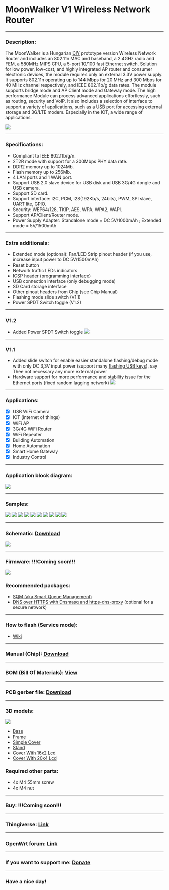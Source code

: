 # MoonWalker V1 Wireless Network Router

---

### Description:

The MoonWalker is a Hungarian [DIY](https://en.wikipedia.org/wiki/Do_it_yourself "Wikipedia") prototype version Wireless Network Router and includes an 802.11n MAC and baseband, a 2.4GHz radio and FEM, a 580MHz MIPS CPU, a 5-port 10/100 fast Ethernet switch. Solution for low power, low-cost, and highly integrated AP router and consumer electronic devices, the module requires only an external 3.3V power supply. It supports 802.11n operating up to 144 Mbps for 20 MHz and 300 Mbps for 40 MHz channel respectively, and IEEE 802.11b/g data rates. The module supports bridge mode and AP Client mode and Gateway mode. The high performance Module can process advanced applications effortlessly, such as routing, security and VoIP. It also includes a selection of interface to support a variety of applications, such as a USB port for accessing external storage and 3G/LTE modem. Especially in the IOT, a wide range of applications.

![](/img/logo.jpg)

---

### Specifications:

- Compliant to IEEE 802.11b/g/n.
- 2T2R mode with support for a 300Mbps PHY
data rate.
- DDR2 memory up to 1024Mb.
- Flash memory up to 256Mb.
- 4 LAN ports and 1 WAN port.
- Support USB 2.0 slave device for USB disk
and USB 3G/4G dongle and USB camera.
- Support SD card.
- Support interface: I2C, PCM,
I2S(192Kb/s, 24bits), PWM, SPI slave, UART lite,
GPIO.
- Security: WEP64/128, TKIP, AES, WPA,
WPA2, WAPI.
- Support AP/Client/Router mode.
- Power Supply Adapter: Standalone mode = DC 5V/1000mAh ; Extended mode = 5V/1500mAh

---

### Extra additionals:

- Extended mode (optional): Fan/LED Strip pinout header (if you use, increase input power to DC 5V/1500mAh)
- Reset button
- Network traffic LEDs indicators
- ICSP header (programming interface)
- USB connection interface (only debugging mode)
- SD Card storage interface
- Other pinout headers from Chip (see Chip Manual)
- Flashing mode slide switch (V1.1)
- Power SPDT Switch toggle (V1.2)

---

### V1.2

- Added Power SPDT Switch toggle
![](/img/15.jpg)

---

### V1.1

- Added slide switch for enable easier standalone flashing/debug mode with only DC 3,3V input power (support many [flashing USB keys](https://www.aliexpress.com/wholesale?catId=0&initiative_id=SB_20200810135246&SearchText=ftdi+usb "Aliexpress")), say Thee not necessary  any more external power
- Hardware support for more performance and stability issue for the Ethernet ports (fixed random lagging network)
![](/img/14.jpg)
---

### Applications:

- [x] USB WiFi Camera
- [x] IOT (internet of things)
- [x] WiFi AP
- [x] 3G/4G WiFi Router
- [x] WiFi Repeater
- [x] Building Automation
- [x] Home Automation
- [x] Smart Home Gateway
- [x] Industry Control

---

### Application block diagram:

![](/img/8.jpg)

---

### Samples:

![](/img/1.jpg)
![](/img/2.jpg)
![](/img/3.jpg)
![](/img/4.jpg)
![](/img/5.jpg)
![](/img/6.jpg)
![](/img/7.jpg)
![](/img/10.jpg)
![](/img/11.jpg)
![](/img/12.jpg)

---

### Schematic: [Download](https://github.com/drcyberg/MoonWalker_V1/blob/master/doc/moonwalker.pdf "Download")

![](/img/9.jpg)

---

### Firmware: !!!Coming soon!!!

![](/img/13.jpg)

### Recommended packages:
- [SQM (aka Smart Queue Management)](https://openwrt.org/docs/guide-user/network/traffic-shaping/sqm "SQM aka Smart Queue Management")
- [DNS over HTTPS with Dnsmasq and https-dns-proxy](https://openwrt.org/docs/guide-user/services/dns/doh_dnsmasq_https-dns-proxy "DNS over HTTPS with Dnsmasq and https-dns-proxy") (optional for a secure network)

---

### How to flash (Service mode):

- [Wiki](https://github.com/drcyberg/MoonWalker_V1/wiki/How-to-flash "How to flash")

---

### Manual (Chip): [Download](https://github.com/drcyberg/MoonWalker_V1/blob/master/doc/SkyLab_SKW92A_V1.04_datasheet.pdf "Manual")

---

### BOM (Bill Of Materials): [View](https://htmlpreview.github.io/?https://github.com/drcyberg/MoonWalker_V1/blob/master/bom/mwbom.html "View")

---

### PCB gerber file: [Download](https://github.com/drcyberg/MoonWalker_V1/blob/master/manufacturing/mw_v1_2.zip "Download")

---

### 3D models:

![](/img/MoonWalker.jpg)

- [Base](/stl/moonwalker_base.stl "Base")
- [Frame](/stl/moonwalker_frame.stl "Frame")
- [Simple Cover](/stl/moonwalker_top_cover.stl "Simple cover")
- [Stand](/stl/moonwalker_stand.stl "Stand")
- [Cover With 16x2 Lcd](/stl/moonwalker_top_wo_fan_16x2.stl "Cover With 16x2 Lcd")
- [Cover With 20x4 Lcd](/stl/moonwalker_top_wo_fan_20x4.stl "Cover With 20x4 Lcd")

### Required other parts:

- 4x M4 55mm screw
- 4x M4 nut

---

### Buy: !!!Coming soon!!!

---

### Thingiverse: [Link](https://www.thingiverse.com/thing:4262740 "Link")

---

### OpenWrt forum: [Link](https://forum.openwrt.org/t/prototype-lulo-pro-v1-wireless-network-router/60118 "Link")

---

### If you want to support me: [Donate](https://www.paypal.me/Kunee82 "Donate")

---

### Have a nice day!
